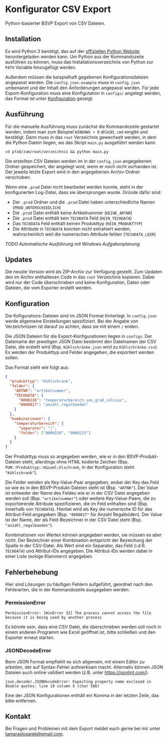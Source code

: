# Konfigurator CSV Export

Python-basierter BSVP Export von CSV Dateien.

## Installation

Es wird Python 3 benötigt, das auf der [offiziellen Python Website](https://www.python.org/downloads/) heruntergeladen werden kann. Um Python aus der Kommandozeile ausführen zu können, muss das Installationsverzeichnis von Python zur `PATH` Variable hinzugefügt werden.

Außerdem müssen die beispielhaft gegebenen Konfigurationsdateien angepasst werden. Die `config.json.example` muss in `config.json` umbenannt und der Inhalt den Anforderungen angepasst werden. Für jede Export-Konfiguration muss eine Konfigutation in `configs/` angelegt werden, das Format ist unter [Konfiguration](#konfiguration) gezeigt.

## Ausführung

Für die manuelle Ausführung muss zunächst die Kommandozeile gestartet werden, indem man zum Beispiel `WINDOWS + R` drückt, `cmd` eingibt und bestätigt. Dann muss in das `root` Verzeichnis gewechselt werden, in dem die Python Datein liegen, wo das Skript `main.py` ausgeführt werden kann.

```
cd pfad/zum/root/verzeichnis && python main.py
```

Die erstellten CSV Dateien werden im in der `config.json` angegebenen Ordner gespeichert, der angelegt wird, wenn er noch nicht vorhanden ist. Der jeweils letzte Export wird in den angegebenen Archiv-Ordner verschoben.

Wenn eine `.prod` Datei nicht bearbeitet werden konnte, steht in der konfigurierten Log-Datei, dass sie übersprungen wurde. Gründe dafür sind:

* Der `.prod` Ordner und die `.prod` Datei haben unterschiedliche Namen (`PROD_UNTERSCHIEDLICH`)
* Die `.prod` Datei enthält keine Artikelnummer (`KEINE_ARTNR`)
* Die `.prod` Datei enthält kein `TECHDATA` Feld (`KEIN_TECHDATA`)
* Das `TECHDATA` Feld enthält keinen Produkttyp (`KEIN_PRODUKTTYP`)
* Die Attribute in `TECHDATA` konnten nicht extrahiert werden, wahrscheinlich weil die numerischen Attribute fehlen (`TECHDATA_LEER`)

_TODO Automatische Ausführung mit Windows Aufgabenplanung_

## Updates

Die neuste Version wird als ZIP-Archiv zur Verfügung gestellt. Zum Updaten den im Archiv enthaltenen Code in das `root` Verzeichnis kopieren. Dabei wird nur der Code überschrieben und keine Konfiguration, Daten oder Dateien, die vom Exporter erstellt werden.

## Konfiguration

Die Kofigurations-Dateien sind im JSON Format hinterlegt. In `config.json` werde allgemeine Einstellungen spezifiziert. Bei der Angabe von Verzeichnissen ist darauf zu achten, dass sie mit einem `/` enden.

Die JSON Dateien für die Export-Konfigurationen liegen in `configs`. Der Dateiname der jeweiligen JSON Datei bestimmt den Dateinamen der CSV Datei, die erstellt wird (Bsp. `Kühlschränke.json` wird zu `Kühlschränke.csv`). Es werden der Produkttyp und Felder angegeben, die exportiert werden sollen.

Das Format sieht wie folgt aus:

```json
{
  "produkttyp": "Kühlschrank",
  "felder": {
    "ARTNR": "artikelnummer",
    "TECHDATA": {
      "0000226": "temperaturbereich_von_grad_celsius",
      "0000017": "anzahl_regalboeden"
    }
  },
  "kombinationen": {
    "temperaturbereich": {
      "separator": "|",
      "felder": ["0000226", "0000225"]
    }
  }
}
```

Der Produkttyp muss so angegeben werden, wie er in den BSVP-Produkt-Dateien steht, allerdings ohne HTML kodierte Zeichen (Bsp. `PUM::Produkttyp::K&uuml;hlschrank`, in der Konfiguration steht `"Kühlschrank"`).

Die Felder werden als Key-Value-Paar angegeben, wobei der Key das Feld so wie es in den BSVP-Produkt-Dateien steht ist (Bsp. `"ARTNR"`). Der Value ist entweder der Name des Feldes wie er in der CSV Datei angegeben werden soll (Bsp. `"artikelnummer"`) oder weitere Key-Value-Paare, die zu exportierende Attribute spezifizieren, die im Feld enthalten sind (Bsp. innerhalb von `TECHDATA`). Hierbei wird als Key die numerische ID für das Attribut-Feld angegeben (Bsp. `"0000017"` für Anzahl Regalböden). Der Value ist der Name, der als Feld-Bezeichner in der CSV Datei steht (Bsp. `"anzahl_regalboeden"`).

Kombinationen von Werten können angegeben werden, sie müssen es aber nicht. Der Bezeichner einer Kombination entspricht der Bezeichung der Spalte in der CSV-Datei. Als Wert sind ein Separator, das Feld (i.d.R. `TECHDATA`) und Attribut-IDs angegeben. Die Attribut-IDs werden dabei in einer Liste (eckige Klammern) angegeben.

## Fehlerbehebung

Hier sind Lösungen zu häufigen Fehlern aufgeführt, geordnet nach den Fehlerarten, die in der Kommandozeile ausgegeben werden.

### PermissionError

```
PermissionError: [WinError 32] The process cannot access the file because it is being used by another process
```

Es könnte sein, dass eine CSV Datei, die überschrieben werden soll noch in einem anderen Programm wie Excel geöffnet ist, bitte schließen und den Exporter erneut starten.

### JSONDecodeError

Beim JSON Format empfiehlt es sich allgemein, mit einem Editor zu arbeiten, der auf Syntax-Fehler aufmerksam macht. Alternativ können JSON Dateien auch online validiert werden (z.B. unter https://jsonlint.com/).

```
json.decoder.JSONDecodeError: Expecting property name enclosed in double quotes: line 19 column 5 (char 566)
```

Eine der JSON Konfigurationen enthält ein Komma in der letzten Zeile, das bitte entfernen.

## Kontakt

Bei Fragen und Problemen mit dem Export meldet euch gerne bei mir unter tamaraslosarek@gmail.com.
